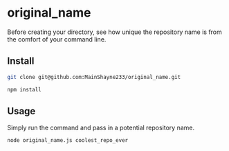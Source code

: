 # original_name
Before creating your directory, see how unique the repository name is from the comfort of your command line.

## Install

```bash
git clone git@github.com:MainShayne233/original_name.git
```

```bash
npm install
```

## Usage

Simply run the command and pass in a potential repository name.
```bash
node original_name.js coolest_repo_ever
```
